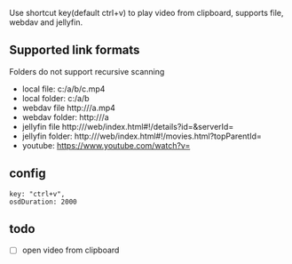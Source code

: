 Use shortcut key(default ctrl+v) to play video from clipboard, supports file, webdav and jellyfin.

## Supported link formats
Folders do not support recursive scanning

- local file: c:/a/b/c.mp4
- local folder: c:/a/b
- webdav file http://<host>/a.mp4
- webdav folder: http://<host>/a
- jellyfin file http://<host>/web/index.html#!/details?id=<id>&serverId=<sid>
- jellyfin folder: http://<host>/web/index.html#!/movies.html?topParentId=<id>
- youtube: https://www.youtube.com/watch?v=<id>


## config

```
key: "ctrl+v",
osdDuration: 2000
```

## todo
- [ ] open video from clipboard
